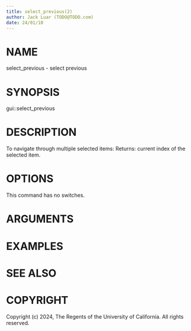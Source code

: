 ```yaml
---
title: select_previous(2)
author: Jack Luar (TODO@TODO.com)
date: 24/01/10
---
```


# NAME

select_previous - select previous

# SYNOPSIS

gui::select_previous 


# DESCRIPTION

To navigate through multiple selected items:
Returns: current index of the selected item.

# OPTIONS

This command has no switches.

# ARGUMENTS

# EXAMPLES

# SEE ALSO

# COPYRIGHT

Copyright (c) 2024, The Regents of the University of California. All rights reserved.
